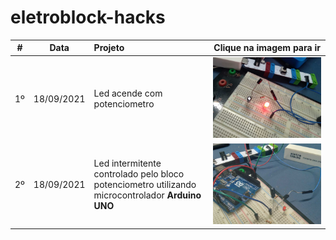 # eletroblock-hacks

| # | Data | Projeto | Clique na imagem para ir |
| :-: | :-: | :- | :-: |
| 1º | 18/09/2021 | Led acende com potenciometro | [![hack-1](hack-1/thumb.jpeg)](hack-1) |
| 2º | 18/09/2021 | Led intermitente controlado pelo bloco potenciometro utilizando microcontrolador **Arduino UNO**| [![hack-2](hack-2/thumb.jpeg)](hack-2) | 
